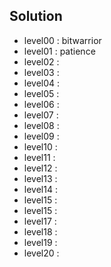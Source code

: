 ## Solution
 - level00 : bitwarrior
 - level01 : patience
 - level02 : 
 - level03 : 
 - level04 : 
 - level05 : 
 - level06 : 
 - level07 : 
 - level08 : 
 - level09 : 
 - level10 : 
 - level11 : 
 - level12 : 
 - level13 : 
 - level14 : 
 - level15 : 
 - level15 : 
 - level17 : 
 - level18 : 
 - level19 : 
 - level20 : 

